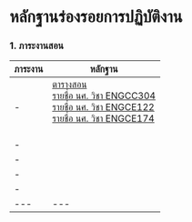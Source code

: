 # หลักฐานร่องรอยการปฏิบัติงาน

### 1. ภาระงานสอน
ภาระงาน | หลักฐาน
--- | ---
- | [ตารางสอน](#)<br />[รายชื่อ นศ. วิชา ENGCC304](#)<br />[รายชื่อ นศ. วิชา ENGCE122](#)<br />[รายชื่อ นศ. วิชา ENGCE174](#)<br />[](#)<br /> 
- | [](#)<br /> 
- | [](#)<br /> 
- | [](#)<br /> 
- | [](#)<br /> 
--- | ---
